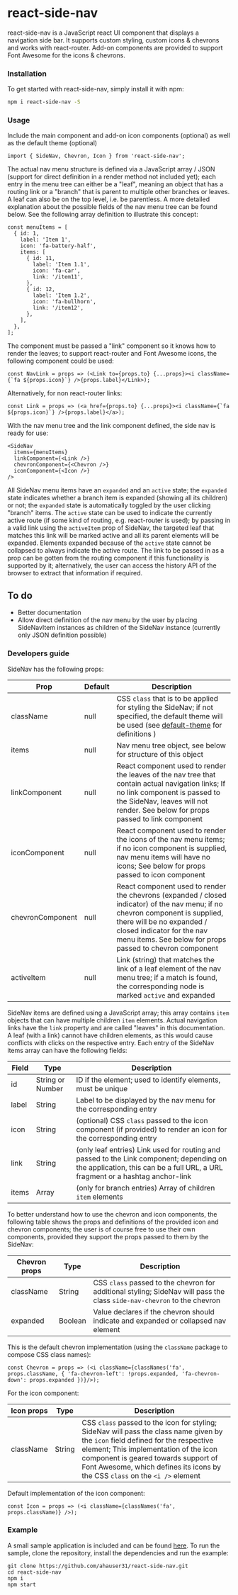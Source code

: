 
react-side-nav
=======


react-side-nav is a JavaScript react UI component that displays a navigation side bar. It supports custom styling, custom icons & chevrons and works with react-router. Add-on components are provided to support Font Awesome for the icons & chevrons.

### Installation

To get started with react-side-nav, simply install it with npm:

```bash
npm i react-side-nav -S
```

### Usage

Include the main component and add-on icon components (optional) as well as the default theme (optional)

```
import { SideNav, Chevron, Icon } from 'react-side-nav';
```

The actual nav menu structure is defined via a JavaScript array / JSON (support for direct definition in a render method not included yet);
each entry in the menu tree can either be a "leaf", meaning an object that has a routing link or a "branch" that is parent to multiple other
branches or leaves. A leaf can also be on the top level, i.e. be parentless. A more detailed explanation about the possible fields of the nav
menu tree can be found below. See the following array definition to illustrate this concept:

```
const menuItems = [
  { id: 1,
    label: 'Item 1',
    icon: 'fa-battery-half',
    items: [
      { id: 11,
        label: 'Item 1.1',
        icon: 'fa-car',
        link: '/item11',
      },
      { id: 12,
        label: 'Item 1.2',
        icon: 'fa-bullhorn',
        link: '/item12',
      },
    ],
  },
];
```

The component must be passed a "link" component so it knows how to render the leaves; to support react-router and Font Awesome icons, the following
component could be used:

```
const NavLink = props => (<Link to={props.to} {...props}><i className={`fa ${props.icon}`} />{props.label}</Link>);
```

Alternatively, for non react-router links:

```
const Link = props => (<a href={props.to} {...props}><i className={`fa ${props.icon}`} />{props.label}</a>);
```

With the nav menu tree and the link component defined, the side nav is ready for use:

```
<SideNav
  items={menuItems}
  linkComponent={<Link />}
  chevronComponent={<Chevron />}
  iconComponent={<Icon />}
/>
```

All SideNav menu items have an `expanded` and an `active` state; the `expanded` state indicates whether a branch item is expanded (showing all its children) or not; the `expanded` state is automatically toggled by the user clicking "branch" items. The `active` state can be used to indicate the currently active route (if some kind of routing, e.g. react-router is used); by passing in a valid link using the `activeItem` prop of SideNav, the targeted leaf that matches this link will be marked active and all its parent elements will be expanded. Elements expanded because of the `active` state cannot be collapsed to always indicate the active route. The link to be passed in as a prop can be gotten from the routing component if this functionality is supported by it; alternatively, the user can access the history API of the browser to extract that information if required.

## To do

* Better documentation
* Allow direct definition of the nav menu by the user by placing SideNavItem instances as children of the SideNav instance (currently only JSON definition possible)

### Developers guide

SideNav has the following props:

| Prop     | Default    | Description                                          |
| --------- | ---------- | ---------------------------------------------------- |
| className | null       | CSS `class` that is to be applied for styling the SideNav; if not specified, the default theme will be used (see [default-theme](https://github.com/ahauser31/react-side-nav/styles/default-theme.scss) for definitions ) |
| items | null | Nav menu tree object, see below for structure of this object |
| linkComponent | null | React component used to render the leaves of the nav tree that contain actual navigation links; If no link component is passed to the SideNav, leaves will not render. See below for props passed to link component |
| iconComponent | null | React component used to render the icons of the nav menu items; if no icon component is supplied, nav menu items will have no icons; See below for props passed to icon component |
| chevronComponent | null | React component used to render the chevrons (expanded / closed indicator) of the nav menu; if no chevron component is supplied, there will be no expanded / closed indicator for the nav menu items. See below for props passed to chevron component |
| activeItem | null | Link (string) that matches the link of a leaf element of the nav menu tree; if a match is found, the corresponding node is marked `active` and expanded |

SideNav items are defined using a JavaScript array; this array contains `item` objects that can have multiple children `item` elements. Actual navigation links have the `link` property and are called "leaves" in this documentation. A leaf (with a link) cannot have children elements, as this would cause conflicts with clicks on the respective entry. Each entry of the SideNav items array can have the following fields:

| Field        | Type            | Description                                 |
| ------------ | --------------- | ------------------------------------------- |
| id           | String or Number | ID if the element; used to identify elements, must be unique |
| label        | String           | Label to be displayed by the nav menu for the corresponding entry |
| icon         | String           | (optional) CSS `class` passed to the icon component (if provided) to render an icon for the corresponding entry |
| link         | String           | (only leaf entries) Link used for routing and passed to the Link component; depending on the application, this can be a full URL, a URL fragment or a hashtag anchor-link |
| items        | Array<item>      | (only for branch entries) Array of children `item` elements |

To better understand how to use the chevron and icon components, the following table shows the props and definitions of the provided icon and chevron components; the user is of course free to use their own components, provided they support the props passed to them by the SideNav:

| Chevron props | Type | Description |
| ------------- | ---- | ----------- |
| className     | String | CSS `class` passed to the chevron for additional styling; SideNav will pass the class `side-nav-chevron` to the chevron |
| expanded      | Boolean | Value declares if the chevron should indicate and expanded or collapsed nav element |

This is the default chevron implementation (using the `className` package to compose CSS class names):

```
const Chevron = props => (<i className={classNames('fa', props.className, { 'fa-chevron-left': !props.expanded, 'fa-chevron-down': props.expanded })}/>);
```

For the icon component:

| Icon props | Type | Description |
| ---------- | ---- | ----------- |
| className  | String | CSS `class` passed to the icon for styling; SideNav will pass the class name given by the `icon` field defined for the respective element; This implementation of the icon component is geared towards support of Font Awesome, which defines its icons by the CSS `class` on the `<i />` element |

Default implementation of the icon component:

```
const Icon = props => (<i className={classNames('fa', props.className)} />);
```

### Example

A small sample application is included and can be found [here](https://github.com/ahauser31/react-side-nav/example).
To run the sample, clone the repository, install the dependencies and run the example:

```
git clone https://github.com/ahauser31/react-side-nav.git
cd react-side-nav
npm i
npm start
```
